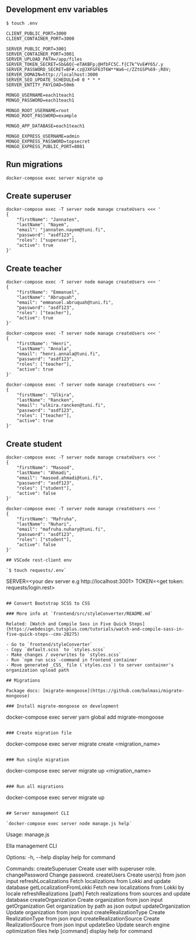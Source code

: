 ## Development env variables

`$ touch .env`

```
CLIENT_PUBLIC_PORT=3000
CLIENT_CONTAINER_PORT=3000

SERVER_PUBLIC_PORT=3001
SERVER_CONTAINER_PORT=3001
SERVER_UPLOAD_PATH=/app/files
SERVER_TOKEN_SECRET=Sb&6Q{~eTAKBFp;@HfbFC5C.f{C7k^VvE#Y65/.y
SERVER_PASSWORD_SECRET=BF#.cz@JXFGF63T6W**Wa6~c/ZZtGSP%69-;R8V;
SERVER_DOMAIN=http://localhost:3000
SERVER_SEO_UPDATE_SCHEDULE=0 0 * * *
SERVER_ENTITY_PAYLOAD=50mb

MONGO_USERNAME=each1teach1
MONGO_PASSWORD=each1teach1

MONGO_ROOT_USERNAME=root
MONGO_ROOT_PASSWORD=example

MONGO_APP_DATABASE=each1teach1

MONGO_EXPRESS_USERNAME=admin
MONGO_EXPRESS_PASSWORD=topsecret
MONGO_EXPRESS_PUBLIC_PORT=8081
```

## Run migrations

```
docker-compose exec server migrate up
```

## Create superuser

```
docker-compose exec -T server node manage createUsers <<< '
{
	"firstName": "Jannaten",
	"lastName": "Nayem",
	"email": "jannaten.nayem@tuni.fi",
	"password": "asdf123",
	"roles": ["superuser"],
	"active": true
}'
```

## Create teacher

```
docker-compose exec -T server node manage createUsers <<< '
{
	"firstName": "Emmanuel",
	"lastName": "Abruquah",
	"email": "emmanuel.abruquah@tuni.fi",
	"password": "asdf123",
	"roles": ["teacher"],
	"active": true
}'
```

```
docker-compose exec -T server node manage createUsers <<< '
{
	"firstName": "Henri",
	"lastName": "Annala",
	"email": "henri.annala@tuni.fi",
	"password": "asdf123",
	"roles": ["teacher"],
	"active": true
}'
```

```
docker-compose exec -T server node manage createUsers <<< '
{
	"firstName": "Ulkira",
	"lastName": "Rancken",
	"email": "ulkira.rancken@tuni.fi",
	"password": "asdf123",
	"roles": ["teacher"],
	"active": true
}'
```

## Create student

```
docker-compose exec -T server node manage createUsers <<< '
{
	"firstName": "Masood",
	"lastName": "Ahmadi",
	"email": "masood.ahmadi@tuni.fi",
	"password": "asdf123",
	"roles": ["student"],
	"active": false
}'
```

```
docker-compose exec -T server node manage createUsers <<< '
{
	"firstName": "Mafruha",
	"lastName": "Nuhari",
	"email": "mafruha.nuhary@tuni.fi",
	"password": "asdf123",
	"roles": ["student"],
	"active": false
}'

## VSCode rest-client env

`$ touch requests/.env`

```

SERVER=<your dev server e.g http://localhost:3001>
TOKEN=<get token: requests/login.rest>

```

## Convert Bootstrap SCSS to CSS

### More info at `frontend/src/styleConverter/README.md`

Related: [Watch and Compile Sass in Five Quick Steps](https://webdesign.tutsplus.com/tutorials/watch-and-compile-sass-in-five-quick-steps--cms-28275)

- Go to `frontend/styleConverter`
- Copy `default.scss` to `styles.scss`
- Make changes / overwrites to `styles.scss`
- Run `npm run scss`-command in frontend container
- Move generated _CSS_ file (`styles.css`) to server container's organization upload path

## Migrations

Package docs: [migrate-mongoose](https://github.com/balmasi/migrate-mongoose)

### Install migrate-mongoose on development

```

docker-compose exec server yarn global add migrate-mongoose

```

### Create migration file

```

docker-compose exec server migrate create <migration_name>

```

### Run single migration

```

docker-compose exec server migrate up <migration_name>

```

### Run all migrations

```

docker-compose exec server migrate up

```

## Server management CLI

`docker-compose exec server node manage.js help`

```

Usage: manage.js <command>

Ella management CLI

Options:
-h, --help display help for command

Commands:
createSuperuser Create user with superuser role.
changePassword <email> Change password.
createUsers Create user(s) from json input
refreshLocalizations Fetch localizations from Lokki and update database
getLocalizationFromLokki <locale> Fetch new localizations from Lokki by locale
refreshRealizations [path] Fetch realizations from sources and update database
createOrganization Create organization from json input
getOrganization <path> Get organization by path as json output
updateOrganization <path> Update organization from json input
createRealizationType <path> Create RealizationType from json input
createRealizationSource <path> Create RealizationSource from json input
updateSeo Update search engine optimization files
help [command] display help for command

```

```

```

```
